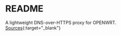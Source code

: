 # README

A lightweight DNS-over-HTTPS proxy for OPENWRT.
[Sources](https://github.com/aarond10/https_dns_proxy){:target="_blank"}
